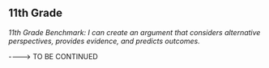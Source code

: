 11th Grade
----------

*11th Grade Benchmark: I can create an argument that considers alternative perspectives, provides evidence, and predicts outcomes.*

----> TO BE CONTINUED
